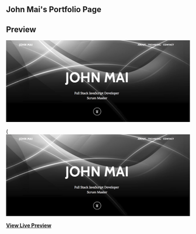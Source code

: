 ## John Mai's Portfolio Page


## Preview
![ScreenShot](/img/Portfolio-preview.png)

(![alt text](/img/Portfolio-preview.png)

**[View Live Preview](https://jhlmai.github.io/Portfolio/)**


